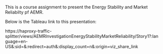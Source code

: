 This is a course assignment to present the Energy Stability and Market Reliabilty pf AEMR.

Below is the Tableau link to this presentation: 

https://haproxy-traffic-splitter/views/AEMRInvestigationEnergyStabilityMarketReliability/Story1?:language=en-US&:sid=&:redirect=auth&:display_count=n&:origin=viz_share_link
